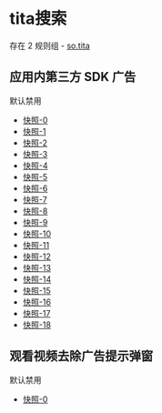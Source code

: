 # tita搜索

存在 2 规则组 - [so.tita](/src/apps/so.tita.ts)

## 应用内第三方 SDK 广告

默认禁用

- [快照-0](https://i.gkd.li/i/12800404)
- [快照-1](https://i.gkd.li/i/12800504)
- [快照-2](https://i.gkd.li/i/12800437)
- [快照-3](https://i.gkd.li/i/12800682)
- [快照-4](https://i.gkd.li/i/12800590)
- [快照-5](https://i.gkd.li/i/12800794)
- [快照-6](https://i.gkd.li/i/12800914)
- [快照-7](https://i.gkd.li/i/12800486)
- [快照-8](https://i.gkd.li/i/12800559)
- [快照-9](https://i.gkd.li/i/12800633)
- [快照-10](https://i.gkd.li/i/12800655)
- [快照-11](https://i.gkd.li/i/12800673)
- [快照-12](https://i.gkd.li/i/12800732)
- [快照-13](https://i.gkd.li/i/12800739)
- [快照-14](https://i.gkd.li/i/12800543)
- [快照-15](https://i.gkd.li/i/12800571)
- [快照-16](https://i.gkd.li/i/12800616)
- [快照-17](https://i.gkd.li/i/12800642)
- [快照-18](https://i.gkd.li/i/12800659)

## 观看视频去除广告提示弹窗

默认禁用

- [快照-0](https://i.gkd.li/i/12800350)
